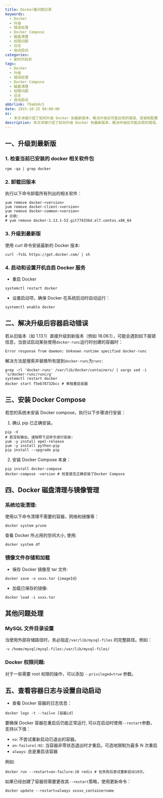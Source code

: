```yaml
---
title: Docker基问题记录
keywords:
  - Docker
  - 升级
  - 错误处理
  - Docker Compose
  - 磁盘清理
  - 权限问题
  - 日志
  - 自动启动
categories:
  - 新时代码农
tags:
  - Docker
  - 升级
  - 错误处理
  - Docker Compose
  - 磁盘清理
  - 权限问题
  - 日志
  - 自动启动
abbrlink: 79a8d4c5
date: 2015-10-25 00:00:00
ai:
  - 本文详细介绍了如何升级 Docker 到最新版本、解决升级后可能出现的错误、安装和配置 Docker Compose。此外，还涵盖了磁盘清理与镜像管理、处理其他常见问题以及查看容器日志和设置自动启动等技巧。
description: 本文详细介绍了如何升级 Docker 到最新版本、解决升级后可能出现的错误、安装和配置 Docker Compose。此外，还涵盖了磁盘清理与镜像管理、处理其他常见问题以及查看容器日志和设置自动启动等技巧。
---
```


## 一、升级到最新版

### 1. 检查当前已安装的 docker 相关软件包

```shell
rpm -qa | grep docker
```

### 2. 卸载旧版本

执行以下命令卸载所有列出的相关软件：

```shell
yum remove docker-<version>
yum remove docker-client-<version>
yum remove docker-common-<version>
# 示例:
# yum remove docker-1.13.1-53.git774336d.el7.centos.x86_64
```

### 3. 升级到最新版

使用 curl 命令安装最新的 Docker 版本:

```shell
curl -fsSL https://get.docker.com/ | sh
```

### 4. 启动和设置开机自启 Docker 服务

- 重启 Docker

```shell
systemctl restart docker
```

- 设置启动项，确保 Docker 在系统启动时自动运行：

```shell
systemctl enable docker
```

## 二、解决升级后容器启动错误

若从旧版本（如 1.13.1）直接升级到新版本（例如 18.06.1），可能会遇到如下报错信息，当尝试启动某些使用`docker-runc`运行时创建的容器时：

```shell
Error response from daemon: Unknown runtime specified docker-runc
```

解决方法是搜索并替换所有提到`docker-runc`为`runc`:

```shell
grep -rl 'docker-runc' /var/lib/docker/containers/ | xargs sed -i 's/docker-runc/runc/g'
systemctl restart docker
docker start f5eb78732bcc # 单独重启容器
```

## 三、安装 Docker Compose

若您的系统未安装 Docker compose，执行以下步骤进行安装：

1. 确认 pip 已正确安装。

```shell
pip -V
# 若没有输出，请按照下述命令进行安装:
yum -y install epel-release
yum -y install python-pip
pip install --upgrade pip
```

2. 安装 Docker Compose 本身：

```shell
pip install docker-compose
docker-compose -version # 检查是否正确安装了Docker Compose
```

## 四、Docker 磁盘清理与镜像管理

### 系统垃圾清理:

使用以下命令清理不需要的容器，网络和镜像等：

```shell
docker system prune
```

查看 Docker 所占用的空间大小, 使用:

```shell
docker system df
```

### 镜像文件存储和加载

- 保存 Docker 镜像至 tar 文件:

```shell
docker save -o xxxx.tar {imageId}
```

- 加载已保存的镜像:

```shell
docker load -i xxxx.tar
```

## 其他问题处理

### MySQL 文件目录设置

当使用外部存储路径时，务必指定`/var/lib/mysql-files` 的完整路径。例如：

```shell
-v /home/mysql/mysql-files:/var/lib/mysql-files/
```

### Docker 权限问题:

对于一些需要 root 权限的操作，可以添加 `--privileged=true` 参数。

## 五、查看容器日志与设置自动启动

- 查看 Docker 容器的日志信息：

```shell
docker logs -t --tail=n [容器id]
```

要确保 Docker 容器在重启后仍能正常运行, 可以在启动时使用`--restart`参数，支持以下值：

- `no`: 不尝试重新启动已退出的容器。
- `on-failure[:N]`: 当容器非零状态退出时才重启。可选地限制为最多 N 次重启
- `always`: 总是重启该容器

例如:

```shell
docker run --restart=on-failure:10 redis # 在失败后尝试重新启动10次。
```

如果已经创建了容器但需要更改其`--restart`策略，使用更新命令：

```shell
docker update --restart=always xxxxx_containername
```
